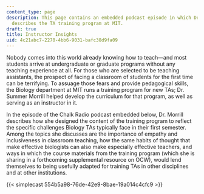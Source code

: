 ```yaml
---
content_type: page
description: This page contains an embedded podcast episode in which Dr. Summer Morrill
  describes the TA training program at MIT.
draft: true
title: Instructor Insights
uid: 4c21abc7-2270-4bb6-9031-bafc38d9fa09
---
```

Nobody comes into this world already knowing how to teach—and most students arrive at undergraduate or graduate programs without any teaching experience at all. For those who are selected to be teaching assistants, the prospect of facing a classroom of students for the first time can be terrifying. To assuage those fears and provide pedagogical skills, the Biology department at MIT runs a training program for new TAs; Dr. Summer Morrill helped develop the curriculum for that program, as well as serving as an instructor in it. 

In the episode of the Chalk Radio podcast embedded below, Dr. Morrill describes how she designed the content of the training program to reflect the specific challenges Biology TAs typically face in their first semester. Among the topics she discusses are the importance of empathy and inclusiveness in classroom teaching, how the same habits of thought that make effective biologists can also make especially effective teachers, and ways in which the course materials from the training program (which she is sharing in a forthcoming supplemental resource on OCW), would lend themselves to being usefully adapted for training TAs in other disciplines and at other institutions.

{{< simplecast 554b5a98-76de-42e9-8bae-19a014c4cfc9 >}}